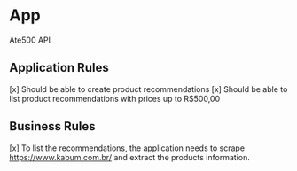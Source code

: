 # App  
Ate500 API

## Application Rules
[x]  Should be able to create product recommendations
[x]  Should be able to list product recommendations with prices up to R$500,00

## Business Rules
[x] To list the recommendations, the application needs to scrape https://www.kabum.com.br/ and extract the products information.

